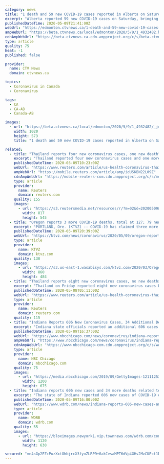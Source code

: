 ```yaml
---
category: news
title: "1 death and 59 new COVID-19 cases reported in Alberta on Saturday"
excerpt: "Alberta reported 59 new COVID-19 cases on Saturday, bringing the total number of active cases in the province to 1.837."
publishedDateTime: 2020-05-09T21:41:00Z
webUrl: "https://edmonton.ctvnews.ca/1-death-and-59-new-covid-19-cases-reported-in-alberta-on-saturday-1.4932482?cache=yes%3FclipId%3D104070%3FclipId%3D104069"
ampWebUrl: "https://beta.ctvnews.ca/local/edmonton/2020/5/9/1_4932482.html"
cdnAmpWebUrl: "https://beta-ctvnews-ca.cdn.ampproject.org/c/s/beta.ctvnews.ca/local/edmonton/2020/5/9/1_4932482.html"
type: article
quality: 75
heat: -1
published: false

provider:
  name: CTV News
  domain: ctvnews.ca

topics:
  - Coronavirus in Canada
  - Coronavirus

tags:
  - CA
  - CA-AB
  - Canada-AB

images:
  - url: "https://beta.ctvnews.ca/local/edmonton/2020/5/9/1_4932482/_jcr_content/root/responsivegrid/image.coreimg.jpg"
    width: 1020
    height: 573
    title: "1 death and 59 new COVID-19 cases reported in Alberta on Saturday"

related:
  - title: "Thailand reports four new coronavirus cases, one new death"
    excerpt: "Thailand reported four new coronavirus cases and one more death on Saturday, bringing the total to 3,004 cases and 56 deaths since the outbreak started in January."
    publishedDateTime: 2020-05-09T10:23:00Z
    webUrl: "https://www.reuters.com/article/us-health-coronavirus-thailand-idUSKBN22L09Z"
    ampWebUrl: "https://mobile.reuters.com/article/amp/idUSKBN22L09Z"
    cdnAmpWebUrl: "https://mobile-reuters-com.cdn.ampproject.org/c/s/mobile.reuters.com/article/amp/idUSKBN22L09Z"
    type: article
    provider:
      name: Reuters
      domain: reuters.com
    quality: 155
    images:
      - url: "https://s3.reutersmedia.net/resources/r/?m=02&d=20200509&t=2&i=1518018765&w=&fh=545px&fw=&ll=&pl=&sq=&r=LYNXMPEG4809Q"
        width: 817
        height: 545
  - title: "Oregon reports 3 more COVID-19 deaths, total at 127; 79 new cases"
    excerpt: "PORTLAND, Ore. (KTVZ) -- COVID-19 has claimed three more lives in Oregon, raising the state’s death toll to 127, the Oregon Health Authority reported Saturday. OHA also reported 79 new confirmed cases and 13 new presumptive cases of COVID-19 as of 8 a."
    publishedDateTime: 2020-05-09T20:39:00Z
    webUrl: "https://ktvz.com/news/coronavirus/2020/05/09/oregon-reports-3-more-covid-19-deaths-total-at-127-79-new-cases/"
    type: article
    provider:
      name: KTVZ
      domain: ktvz.com
    quality: 130
    images:
      - url: "https://s3.us-east-1.wasabisys.com/ktvz.com/2020/03/Oregon-coronavirus-MGN-860x484.jpg"
        width: 860
        height: 484
  - title: "Thailand reports eight new coronavirus cases, no new deaths"
    excerpt: "Thailand on Friday reported eight new coronavirus cases but no deaths, bringing the total to 3,000 cases and 55 deaths since the outbreak started in January."
    publishedDateTime: 2020-05-08T05:11:00Z
    webUrl: "https://www.reuters.com/article/us-health-coronavirus-thailand-idUSKBN22K0H7"
    type: article
    provider:
      name: Reuters
      domain: reuters.com
    quality: 115
  - title: "Indiana Reports 606 New Coronavirus Cases, 34 Additional Deaths"
    excerpt: "Indiana state officials reported an additional 606 cases of coronavirus on Saturday, bringing the state’s total to 23,732 since the pandemic began. Officials also reported 34 additional deaths, bringing the statewide total to 1,"
    publishedDateTime: 2020-05-09T16:37:00Z
    webUrl: "https://www.nbcchicago.com/news/coronavirus/indiana-reports-606-new-coronavirus-cases-34-additional-deaths/2269312/"
    ampWebUrl: "https://www.nbcchicago.com/news/coronavirus/indiana-reports-606-new-coronavirus-cases-34-additional-deaths/2269312/?amp"
    cdnAmpWebUrl: "https://www-nbcchicago-com.cdn.ampproject.org/c/s/www.nbcchicago.com/news/coronavirus/indiana-reports-606-new-coronavirus-cases-34-additional-deaths/2269312/?amp"
    type: article
    provider:
      name: NBC Chicago
      domain: nbcchicago.com
    quality: 75
    images:
      - url: "https://media.nbcchicago.com/2019/09/GettyImages-1211125374.jpg?crop=0px%2C31px%2C3200px%2C1800px&resize=1200%2C675"
        width: 1200
        height: 675
  - title: "Indiana reports 606 new cases and 34 more deaths related to COVID-19"
    excerpt: "The state of Indiana reported 606 new cases of COVID-19 on Saturday, bringing the state's total confirmed infections to 23,732. The Indiana State Health Department said 34 more people have died from the coronavirus,"
    publishedDateTime: 2020-05-09T16:00:00Z
    webUrl: "https://www.wdrb.com/news/indiana-reports-606-new-cases-and-34-more-deaths-related-to-covid-19/article_a3b81a56-9124-11ea-9bae-bfbf38cf2ed3.html"
    type: article
    provider:
      name: WDRB
      domain: wdrb.com
    quality: 55
    images:
      - url: "https://bloximages.newyork1.vip.townnews.com/wdrb.com/content/tncms/assets/v3/editorial/0/4f/04fe5896-7827-11ea-a263-9f1131f7d923/5e8b5e551b650.image.jpg?resize=1120%2C630"
        width: 1120
        height: 630

secured: "me4sGp2FZcPuzXxtOhbjrcX3fyoZLRP9+0akCesaMPT6dVp4GHv2MvCUPct1Dqkp2dtwReJgieqU5fYPZPptLYrr5VGaJ9pgtKVgKhUSKpAEWE8pM4NP3glZMjDJ628EvMZX2kXsaXsT/fxtEvhI98NZwQ8oAnAi5gk7GKaU/Ha8RyJwV+qeoeAyiZZApt0ydJLRsTjr9Ut1NuJngGI3tKDf9Xr7OMuvvxjjQEA0rIeuPiNe2PS3IipFdOC/yCcSEzjY+Q8iuVLRq7vowIpivQCWdqhRvm9EVBSwKNm91ZMf+TmHSvJ7IE8PNPzCOPel;q21YV63KEA5m8vIqFnlhhA=="
---
```


